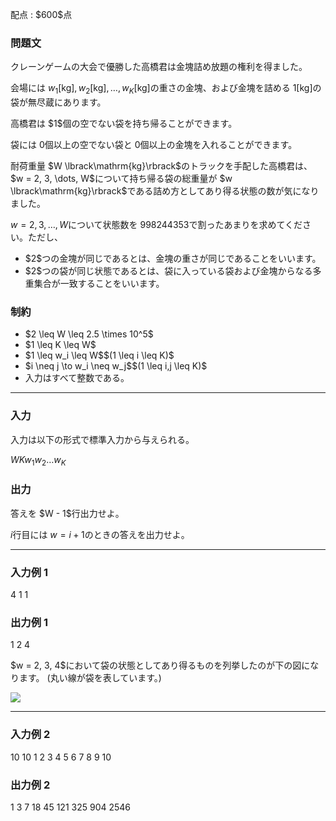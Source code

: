 
<div>

<span>

<span>

<p>
配点 : $600$点
</p>

<div>

<section>

### **問題文**

<p>
クレーンゲームの大会で優勝した高橋君は金塊詰め放題の権利を得ました。

会場には $w_1 \lbrack\mathrm{kg}\rbrack, w_2 \lbrack\mathrm{kg}\rbrack, \dots, w_K \lbrack\mathrm{kg}\rbrack$の重さの金塊、および金塊を詰める $1 \lbrack\mathrm{kg}\rbrack$の袋が無尽蔵にあります。
</p>

<p>
高橋君は $1$個の空でない袋を持ち帰ることができます。

袋には $0$個以上の空でない袋と $0$個以上の金塊を入れることができます。
</p>

<p>
耐荷重量 $W \lbrack\mathrm{kg}\rbrack$のトラックを手配した高橋君は、 $w = 2, 3, \dots, W$について持ち帰る袋の総重量が $w \lbrack\mathrm{kg}\rbrack$である詰め方としてあり得る状態の数が気になりました。

$w = 2, 3, \dots, W$について状態数を $998244353$で割ったあまりを求めてください。ただし、
</p>

<ul>

<li>
$2$つの金塊が同じであるとは、金塊の重さが同じであることをいいます。
</li>

<li>
$2$つの袋が同じ状態であるとは、袋に入っている袋および金塊からなる多重集合が一致することをいいます。
</li>

</ul>

</section>

</div>

<div>

<section>

### **制約**

<ul>

<li>
$2 \leq W \leq 2.5 \times 10^5$
</li>

<li>
$1 \leq K \leq W$
</li>

<li>
$1 \leq w_i \leq W$$(1 \leq i \leq K)$
</li>

<li>
$i \neq j \to w_i \neq w_j$$(1 \leq i,j \leq K)$
</li>

<li>
入力はすべて整数である。
</li>

</ul>

</section>

</div>

---

<div>

<div>

<section>

### **入力**

<p>
入力は以下の形式で標準入力から与えられる。
</p>

<div>

$W$$K$$w_1$$w_2$$\dots$$w_K$
</div>

</section>

</div>

<div>

<section>

### **出力**

<p>
答えを $W - 1$行出力せよ。

$i$行目には $w = i + 1$のときの答えを出力せよ。
</p>

</section>

</div>

</div>

---

<div>

<section>

### **入力例 1**

<div>

4 1
1

</div>

</section>

</div>

<div>

<section>

### **出力例 1**

<div>

1
2
4

</div>

<p>
$w = 2, 3, 4$において袋の状態としてあり得るものを列挙したのが下の図になります。 (丸い線が袋を表しています。)
</p>

<p>

<img src="https://img.atcoder.jp/ghi/5e1a4298e8b0992c767932915c7e93f4.png">

</img>

</p>

</section>

</div>

---

<div>

<section>

### **入力例 2**

<div>

10 10
1 2 3 4 5 6 7 8 9 10

</div>

</section>

</div>

<div>

<section>

### **出力例 2**

<div>

1
3
7
18
45
121
325
904
2546

</div>

</section>

</div>

</span>

</span>

</div>
